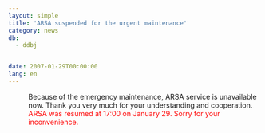 ```yaml
---
layout: simple
title: 'ARSA suspended for the urgent maintenance'
category: news
db:
  - ddbj


date: 2007-01-29T00:00:00
lang: en
---
```


<dd>Because of the emergency maintenance, ARSA service is unavailable now. Thank you very much for your understanding and cooperation.
<dd>
    <font color="#ff0000">ARSA was resumed at 17:00 on January 29. Sorry for your inconvenience.</font>
</dd>
</dd>
